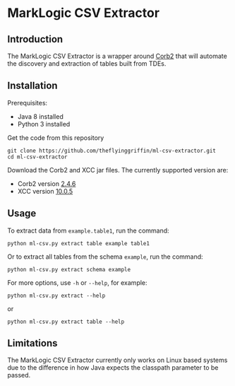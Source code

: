 # MarkLogic CSV Extractor

## Introduction

The MarkLogic CSV Extractor is a wrapper around [Corb2](https://developer.marklogic.com/code/corb/) that will automate the discovery and extraction of tables built from TDEs.

## Installation

Prerequisites:
- Java 8 installed
- Python 3 installed

Get the code from this repository

```
git clone https://github.com/theflyinggriffin/ml-csv-extractor.git
cd ml-csv-extractor
```

Download the Corb2 and XCC jar files. The currently supported version are:

- Corb2 version [2.4.6](https://github.com/marklogic-community/corb2/releases/tag/v2.4.6)
- XCC version [10.0.5](https://developer.marklogic.com/download/binaries/10.0/MarkXCC.Java-10.0.5.zip)

## Usage

To extract data from `example.table1`, run the command:

```
python ml-csv.py extract table example table1
```

Or to extract all tables from the schema `example`, run the command:

```
python ml-csv.py extract schema example
```

For more options, use `-h` or `--help`, for example:

```
python ml-csv.py extract --help
```

or

```
python ml-csv.py extract table --help
```

## Limitations

The MarkLogic CSV Extractor currently only works on Linux based systems due to the difference in how Java expects the classpath parameter to be passed.

